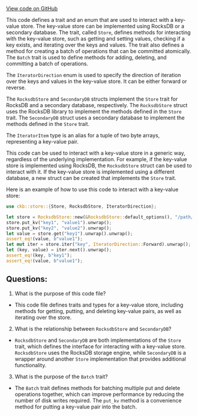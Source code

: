 [View code on GitHub](https://github.com/nervosnetwork/ckb/util/indexer/src/store/mod.rs)

This code defines a trait and an enum that are used to interact with a key-value store. The key-value store can be implemented using RocksDB or a secondary database. The trait, called `Store`, defines methods for interacting with the key-value store, such as getting and setting values, checking if a key exists, and iterating over the keys and values. The trait also defines a method for creating a batch of operations that can be committed atomically. The `Batch` trait is used to define methods for adding, deleting, and committing a batch of operations.

The `IteratorDirection` enum is used to specify the direction of iteration over the keys and values in the key-value store. It can be either forward or reverse.

The `RocksdbStore` and `SecondaryDB` structs implement the `Store` trait for RocksDB and a secondary database, respectively. The `RocksdbStore` struct uses the RocksDB library to implement the methods defined in the `Store` trait. The `SecondaryDB` struct uses a secondary database to implement the methods defined in the `Store` trait.

The `IteratorItem` type is an alias for a tuple of two byte arrays, representing a key-value pair.

This code can be used to interact with a key-value store in a generic way, regardless of the underlying implementation. For example, if the key-value store is implemented using RocksDB, the `RocksdbStore` struct can be used to interact with it. If the key-value store is implemented using a different database, a new struct can be created that implements the `Store` trait.

Here is an example of how to use this code to interact with a key-value store:

```rust
use ckb::store::{Store, RocksdbStore, IteratorDirection};

let store = RocksdbStore::new(&RocksdbStore::default_options(), "/path/to/store");
store.put_kv("key1", "value1").unwrap();
store.put_kv("key2", "value2").unwrap();
let value = store.get("key1").unwrap().unwrap();
assert_eq!(value, b"value1");
let mut iter = store.iter("key", IteratorDirection::Forward).unwrap();
let (key, value) = iter.next().unwrap();
assert_eq!(key, b"key1");
assert_eq!(value, b"value1");
```
## Questions: 
 1. What is the purpose of this code file?
- This code file defines traits and types for a key-value store, including methods for getting, putting, and deleting key-value pairs, as well as iterating over the store.

2. What is the relationship between `RocksdbStore` and `SecondaryDB`?
- `RocksdbStore` and `SecondaryDB` are both implementations of the `Store` trait, which defines the interface for interacting with a key-value store. `RocksdbStore` uses the RocksDB storage engine, while `SecondaryDB` is a wrapper around another `Store` implementation that provides additional functionality.

3. What is the purpose of the `Batch` trait?
- The `Batch` trait defines methods for batching multiple put and delete operations together, which can improve performance by reducing the number of disk writes required. The `put_kv` method is a convenience method for putting a key-value pair into the batch.